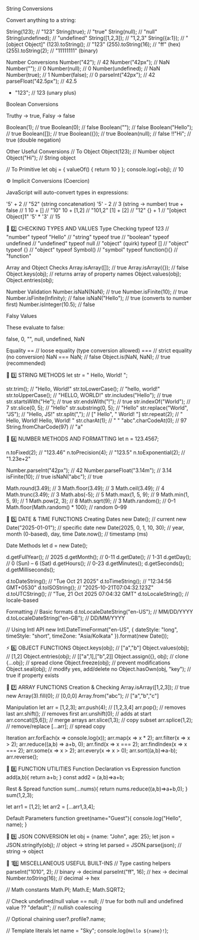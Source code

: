 String Conversions

Convert anything to a string:

String(123);           // "123"
String(true);          // "true"
String(null);          // "null"
String(undefined);     // "undefined"
String([1,2,3]);       // "1,2,3"
String({a:1});         // "[object Object]"
(123).toString();      // "123"
(255).toString(16);    // "ff"  (hex)
(255).toString(2);     // "11111111"  (binary)

Number Conversions
Number("42");          // 42
Number("42px");        // NaN
Number("");            // 0
Number(null);          // 0
Number(undefined);     // NaN
Number(true);          // 1
Number(false);         // 0
parseInt("42px");      // 42
parseFloat("42.5px");  // 42.5
+ "123";               // 123  (unary plus)

Boolean Conversions

Truthy → true, Falsy → false

Boolean(1);        // true
Boolean(0);        // false
Boolean("");       // false
Boolean("Hello");  // true
Boolean([]);       // true
Boolean({});       // true
Boolean(null);     // false
!!"Hi";            // true  (double negation)

Other Useful Conversions
// To Object
Object(123); // Number object
Object("Hi"); // String object

// To Primitive
let obj = { valueOf() { return 10 } };
console.log(+obj); // 10

⚙️ Implicit Conversions (Coercion)

JavaScript will auto-convert types in expressions:

'5' + 2       // "52" (string concatenation)
'5' - 2       // 3   (string → number)
true + false  // 1
10 + []       // "10"
10 + [1,2]    // "101,2"
[1] + [2]     // "12"
{} + 1        // "[object Object]1"
'5' * '3'     // 15

🧩 2️⃣ CHECKING TYPES AND VALUES
Type Checking
typeof 123          // "number"
typeof "Hello"      // "string"
typeof true         // "boolean"
typeof undefined    // "undefined"
typeof null         // "object" (quirk)
typeof []           // "object"
typeof {}           // "object"
typeof Symbol()     // "symbol"
typeof function(){} // "function"

Array and Object Checks
Array.isArray([]); // true
Array.isArray({}); // false
Object.keys(obj);  // returns array of property names
Object.values(obj);
Object.entries(obj);

Number Validation
Number.isNaN(NaN);          // true
Number.isFinite(10);        // true
Number.isFinite(Infinity);  // false
isNaN("Hello");             // true (converts to number first)
Number.isInteger(10.5);     // false

Falsy Values

These evaluate to false:

false, 0, "", null, undefined, NaN

Equality
==  // loose equality (type conversion allowed)
=== // strict equality (no conversion)
NaN === NaN; // false
Object.is(NaN, NaN); // true (recommended)

🧮 3️⃣ STRING METHODS
let str = "  Hello, World!  ";

str.trim();             // "Hello, World!"
str.toLowerCase();      // "hello, world!"
str.toUpperCase();      // "HELLO, WORLD!"
str.includes("Hello");  // true
str.startsWith("He");   // true
str.endsWith("!");      // true
str.indexOf("World");   // 7
str.slice(0, 5);        // "Hello"
str.substring(0, 5);    // "Hello"
str.replace("World", "JS"); // "Hello, JS!"
str.split(",");         // ["  Hello", " World!  "]
str.repeat(2);          // "  Hello, World!   Hello, World!  "
str.charAt(1);          // " "
"abc".charCodeAt(0);    // 97
String.fromCharCode(97) // "a"

🔢 4️⃣ NUMBER METHODS AND FORMATTING
let n = 123.4567;

n.toFixed(2);        // "123.46"
n.toPrecision(4);    // "123.5"
n.toExponential(2);  // "1.23e+2"

Number.parseInt("42px");   // 42
Number.parseFloat("3.14m"); // 3.14
isFinite(10);              // true
isNaN("abc");              // true

Math.round(3.49);          // 3
Math.floor(3.49);          // 3
Math.ceil(3.49);           // 4
Math.trunc(3.49);          // 3
Math.abs(-5);              // 5
Math.max(1, 5, 9);         // 9
Math.min(1, 5, 9);         // 1
Math.pow(2, 3);            // 8
Math.sqrt(9);              // 3
Math.random();             // 0–1
Math.floor(Math.random() * 100); // random 0–99

📅 5️⃣ DATE & TIME FUNCTIONS
Creating Dates
new Date();                     // current
new Date("2025-01-01");         // specific date
new Date(2025, 0, 1, 10, 30);   // year, month (0-based), day, time
Date.now();                     // timestamp (ms)

Date Methods
let d = new Date();

d.getFullYear();   // 2025
d.getMonth();      // 0-11
d.getDate();       // 1-31
d.getDay();        // 0 (Sun) – 6 (Sat)
d.getHours();      // 0-23
d.getMinutes();
d.getSeconds();
d.getMilliseconds();

d.toDateString();  // "Tue Oct 21 2025"
d.toTimeString();  // "12:34:56 GMT+0530"
d.toISOString();   // "2025-10-21T07:04:32.123Z"
d.toUTCString();   // "Tue, 21 Oct 2025 07:04:32 GMT"
d.toLocaleString(); // locale-based

Formatting
// Basic formats
d.toLocaleDateString("en-US"); // MM/DD/YYYY
d.toLocaleDateString("en-GB"); // DD/MM/YYYY

// Using Intl API
new Intl.DateTimeFormat("en-US", {
  dateStyle: "long",
  timeStyle: "short",
  timeZone: "Asia/Kolkata"
}).format(new Date());

⚡ 6️⃣ OBJECT FUNCTIONS
Object.keys(obj);          // ["a","b"]
Object.values(obj);        // [1,2]
Object.entries(obj);       // [["a",1],["b",2]]
Object.assign({}, obj);    // clone
{...obj};                  // spread clone
Object.freeze(obj);        // prevent modifications
Object.seal(obj);          // modify yes, add/delete no
Object.hasOwn(obj, "key"); // true if property exists

🧩 7️⃣ ARRAY FUNCTIONS
Creation & Checking
Array.isArray([1,2,3]);  // true
new Array(3).fill(0);    // [0,0,0]
Array.from("abc");       // ["a","b","c"]

Manipulation
let arr = [1,2,3];
arr.push(4);     // [1,2,3,4]
arr.pop();       // removes last
arr.shift();     // removes first
arr.unshift(0);  // adds at start
arr.concat([5,6]); // merge arrays
arr.slice(1,3);  // copy subset
arr.splice(1,2); // remove/replace
[...arr];        // spread copy

Iteration
arr.forEach(x => console.log(x));
arr.map(x => x * 2);
arr.filter(x => x > 2);
arr.reduce((a,b) => a+b, 0);
arr.find(x => x === 2);
arr.findIndex(x => x === 2);
arr.some(x => x > 2);
arr.every(x => x > 0);
arr.sort((a,b)=>a-b);
arr.reverse();

🧰 8️⃣ FUNCTION UTILITIES
Function Declaration vs Expression
function add(a,b){ return a+b; }
const add2 = (a,b)=>a+b;

Rest & Spread
function sum(...nums){ return nums.reduce((a,b)=>a+b,0); }
sum(1,2,3);

let arr1 = [1,2];
let arr2 = [...arr1,3,4];

Default Parameters
function greet(name="Guest"){ console.log("Hello", name); }

🧩 9️⃣ JSON CONVERSION
let obj = {name: "John", age: 25};
let json = JSON.stringify(obj); // object → string
let parsed = JSON.parse(json);  // string → object

🧮 10️⃣ MISCELLANEOUS USEFUL BUILT-INS
// Type casting helpers
parseInt("1010", 2);     // binary → decimal
parseInt("ff", 16);      // hex → decimal
Number.toString(16);     // decimal → hex

// Math constants
Math.PI;
Math.E;
Math.SQRT2;

// Check undefined/null
value == null;  // true for both null and undefined
value ?? "default"; // nullish coalescing

// Optional chaining
user?.profile?.name;

// Template literals
let name = "Sky";
console.log(`Hello ${name}!`);